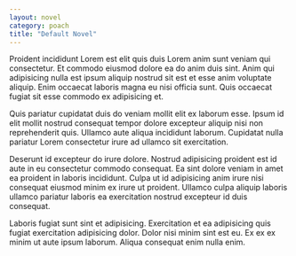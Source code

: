 ```yaml
---
layout: novel
category: poach
title: "Default Novel"
---
```


Proident incididunt Lorem est elit quis duis Lorem anim sunt veniam qui consectetur. Et commodo eiusmod dolore ea do anim duis sint. Anim qui adipisicing nulla est ipsum aliquip nostrud sit est et esse anim voluptate aliquip. Enim occaecat laboris magna eu nisi officia sunt. Quis occaecat fugiat sit esse commodo ex adipisicing et.

Quis pariatur cupidatat duis do veniam mollit elit ex laborum esse. Ipsum id elit mollit nostrud consequat tempor dolore excepteur aliquip nisi non reprehenderit quis. Ullamco aute aliqua incididunt laborum. Cupidatat nulla pariatur Lorem consectetur irure ad ullamco sit exercitation.

Deserunt id excepteur do irure dolore. Nostrud adipisicing proident est id aute in eu consectetur commodo consequat. Ea sint dolore veniam in amet ea proident in laboris incididunt. Culpa ut id adipisicing anim irure nisi consequat eiusmod minim ex irure ut proident. Ullamco culpa aliquip laboris ullamco pariatur laboris ea exercitation nostrud excepteur id duis consequat.

Laboris fugiat sunt sint et adipisicing. Exercitation et ea adipisicing quis fugiat exercitation adipisicing dolor. Dolor nisi minim sint est eu. Ex ex ex minim ut aute ipsum laborum. Aliqua consequat enim nulla enim.